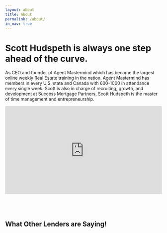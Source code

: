 ```yaml
---
layout: about
title: About
permalink: /about/
in_nav: true
---
```



# Scott Hudspeth is always one step ahead of the curve.

As CEO and founder of Agent Mastermind which has become the largest online weekly Real Estate training in the nation. Agent Mastermind has members in every U.S. state and Canada with 600-1000 in attendance every single week. Scott is also in charge of recruiting, growth, and development at Success Mortgage Partners, Scott Hudspeth is the master of time management and entrepreneurship.

<div style="max-width: 800px; margin: 0 auto;"><div class="fluid-vids" style="width: 100%; position: relative; padding-top: 56.087%;"><iframe width="100%" height="100%" src="https://www.youtube.com/embed/jl0RswE68WY" frameborder="0" allowfullscreen="" style="position: absolute; top: 0px; left: 0px;"></iframe></div></div>

## &nbsp;

## What Other Lenders are Saying!&nbsp;

&nbsp;